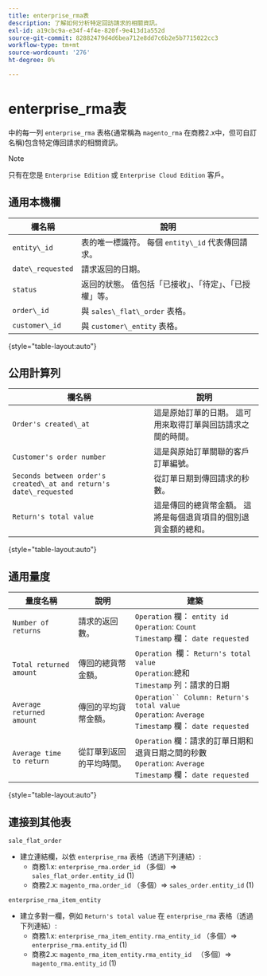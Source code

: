 ```yaml
---
title: enterprise_rma表
description: 了解如何分析特定回訪請求的相關資訊。
exl-id: a19cbc9a-e34f-4f4e-820f-9e413d1a552d
source-git-commit: 82882479d4d6bea712e8dd7c6b2e5b7715022cc3
workflow-type: tm+mt
source-wordcount: '276'
ht-degree: 0%

---
```


# enterprise_rma表

中的每一列 `enterprise_rma` 表格(通常稱為 `magento_rma` 在商務2.x中，但可自訂名稱)包含特定傳回請求的相關資訊。

>[!NOTE]
>
>只有在您是 `Enterprise Edition` 或 `Enterprise Cloud Edition` 客戶。

## 通用本機欄

| **欄名稱** | **說明** |
|---|---|
| `entity\_id` | 表的唯一標識符。 每個 `entity\_id` 代表傳回請求。 |
| `date\_requested` | 請求返回的日期。 |
| `status` | 返回的狀態。 值包括「已接收」、「待定」、「已授權」等。 |
| `order\_id` | 與 `sales\_flat\_order` 表格。 |
| `customer\_id` | 與 `customer\_entity` 表格。 |

{style=&quot;table-layout:auto&quot;}

## 公用計算列

| **欄名稱** | **說明** |
|---|---|
| `Order's created\_at` | 這是原始訂單的日期。 這可用來取得訂單與回訪請求之間的時間。 |
| `Customer's order number` | 這是與原始訂單關聯的客戶訂單編號。 |
| `Seconds between order's created\_at and return's date\_requested` | 從訂單日期到傳回請求的秒數。 |
| `Return's total value` | 這是傳回的總貨幣金額。 這將是每個退貨項目的個別退貨金額的總和。 |

{style=&quot;table-layout:auto&quot;}

## 通用量度

| **量度名稱** | **說明** | **建築** |
|---|---|---|
| `Number of returns` | 請求的返回數。 | `Operation` 欄： `entity id`<br>`Operation`: `Count`<br>`Timestamp` 欄： `date requested` |
| `Total returned amount` | 傳回的總貨幣金額。 | `Operation `欄： `Return's total value`<br>`Operation`:總和<br>`Timestamp` 列：請求的日期 |
| `Average returned amount` | 傳回的平均貨幣金額。 | `Operation`` Column: Return's total value`<br>`Operation`: `Average`<br>`Timestamp` 欄： `date requested` |
| `Average time to return` | 從訂單到返回的平均時間。 | `Operation` 欄：請求的訂單日期和退貨日期之間的秒數<br>`Operation`: `Average`<br>`Timestamp` 欄： `date requested` |

{style=&quot;table-layout:auto&quot;}

## 連接到其他表

`sale_flat_order`

* 建立連結欄，以依 `enterprise_rma` 表格（透過下列連結）:
   * 商務1.x: `enterprise_rma.order_id` （多個）=> `sales_flat_order.entity_id` (1)
   * 商務2.x: `magento_rma.order_id` （多個）=> `sales_order.entity_id` (1)

`enterprise_rma_item_entity`

* 建立多對一欄，例如 `Return's total value` 在 `enterprise_rma` 表格（透過下列連結）:
   * 商務1.x: `enterprise_rma_item_entity.rma_entity_id` （多個）=> `enterprise_rma.entity_id` (1)
   * 商務2.x: `magento_rma_item_entity.rma_entity_id ` （多個）=> `magento_rma.entity_id` (1)
